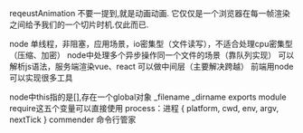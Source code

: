 reqeustAnimation 不要一提到,就是动画动画. 它仅仅是一个浏览器在每一帧渲染之间给予我们的一个切片时机.仅此而已.


node 单线程，非阻塞，应用场景，io密集型（文件读写），不适合处理cpu密集型（压缩、加密）
node中处理多个异步操作同一个文件的场景（靠队列实现）
可以解析js语法，服务端渲染vue、react
可以做中间层（主要解决跨越）
前端用node可以实现很多工具

node中this指的是[],存在一个global对象 _filename _dirname exports module require这五个变量可以直接使用
process：进程 { platform, cwd, env, argv, nextTick }
commender 命令行管家 